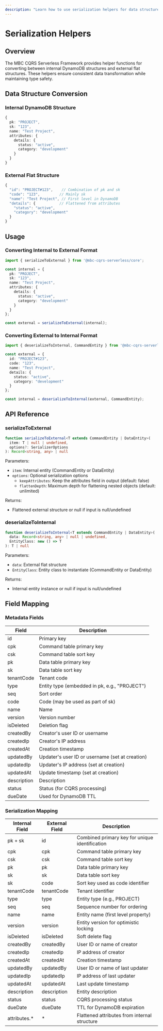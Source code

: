 ```yaml
---
description: "Learn how to use serialization helpers for data structure conversion."
---
```


# Serialization Helpers

## Overview
The MBC CQRS Serverless Framework provides helper functions for converting between internal DynamoDB structures and external flat structures. These helpers ensure consistent data transformation while maintaining type safety.

## Data Structure Conversion

### Internal DynamoDB Structure
```typescript
{
  pk: "PROJECT",
  sk: "123",
  name: "Test Project",
  attributes: {
    details: {
      status: "active",
      category: "development"
    }
  }
}
```

### External Flat Structure
```typescript
{
  "id": "PROJECT#123",    // Combination of pk and sk
  "code": "123",         // Mainly sk
  "name": "Test Project", // First level in DynamoDB
  "details": {           // Flattened from attributes
    "status": "active",
    "category": "development"
  }
}
```

## Usage

### Converting Internal to External Format
```typescript
import { serializeToExternal } from '@mbc-cqrs-serverless/core';

const internal = {
  pk: "PROJECT",
  sk: "123",
  name: "Test Project",
  attributes: {
    details: {
      status: "active",
      category: "development"
    }
  }
};

const external = serializeToExternal(internal);
```

### Converting External to Internal Format
```typescript
import { deserializeToInternal, CommandEntity } from '@mbc-cqrs-serverless/core';

const external = {
  id: "PROJECT#123",
  code: "123",
  name: "Test Project",
  details: {
    status: "active",
    category: "development"
  }
};

const internal = deserializeToInternal(external, CommandEntity);
```

## API Reference

### serializeToExternal
```typescript
function serializeToExternal<T extends CommandEntity | DataEntity>(
  item: T | null | undefined,
  options?: SerializerOptions
): Record<string, any> | null
```

Parameters:
- `item`: Internal entity (CommandEntity or DataEntity)
- `options`: Optional serialization options
  - `keepAttributes`: Keep the attributes field in output (default: false)
  - `flattenDepth`: Maximum depth for flattening nested objects (default: unlimited)

Returns:
- Flattened external structure or null if input is null/undefined

### deserializeToInternal
```typescript
function deserializeToInternal<T extends CommandEntity | DataEntity>(
  data: Record<string, any> | null | undefined,
  EntityClass: new () => T
): T | null
```

Parameters:
- `data`: External flat structure
- `EntityClass`: Entity class to instantiate (CommandEntity or DataEntity)

Returns:
- Internal entity instance or null if input is null/undefined

## Field Mapping

### Metadata Fields
| Field | Description |
|-------|-------------|
| id | Primary key |
| cpk | Command table primary key |
| csk | Command table sort key |
| pk | Data table primary key |
| sk | Data table sort key |
| tenantCode | Tenant code |
| type | Entity type (embedded in pk, e.g., "PROJECT") |
| seq | Sort order |
| code | Code (may be used as part of sk) |
| name | Name |
| version | Version number |
| isDeleted | Deletion flag |
| createdBy | Creator's user ID or username |
| createdIp | Creator's IP address |
| createdAt | Creation timestamp |
| updatedBy | Updater's user ID or username (set at creation) |
| updatedIp | Updater's IP address (set at creation) |
| updatedAt | Update timestamp (set at creation) |
| description | Description |
| status | Status (for CQRS processing) |
| dueDate | Used for DynamoDB TTL |

### Serialization Mapping
| Internal Field | External Field | Description |
|---------------|----------------|-------------|
| pk + sk | id | Combined primary key for unique identification |
| cpk | cpk | Command table primary key |
| csk | csk | Command table sort key |
| pk | pk | Data table primary key |
| sk | sk | Data table sort key |
| sk | code | Sort key used as code identifier |
| tenantCode | tenantCode | Tenant identifier |
| type | type | Entity type (e.g., PROJECT) |
| seq | seq | Sequence number for ordering |
| name | name | Entity name (first level property) |
| version | version | Entity version for optimistic locking |
| isDeleted | isDeleted | Soft delete flag |
| createdBy | createdBy | User ID or name of creator |
| createdIp | createdIp | IP address of creator |
| createdAt | createdAt | Creation timestamp |
| updatedBy | updatedBy | User ID or name of last updater |
| updatedIp | updatedIp | IP address of last updater |
| updatedAt | updatedAt | Last update timestamp |
| description | description | Entity description |
| status | status | CQRS processing status |
| dueDate | dueDate | TTL for DynamoDB expiration |
| attributes.* | * | Flattened attributes from internal structure |
